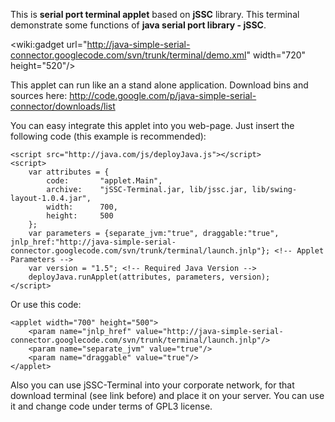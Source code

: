 This is **serial port terminal applet** based on **jSSC** library. This terminal demonstrate some functions of **java serial port library - jSSC**.

&lt;wiki:gadget url="http://java-simple-serial-connector.googlecode.com/svn/trunk/terminal/demo.xml"  width="720" height="520"/&gt;

This applet can run like an a stand alone application. Download bins and sources here: http://code.google.com/p/java-simple-serial-connector/downloads/list

You can easy integrate this applet into you web-page. Just insert the following code (this example is recommended):
```
<script src="http://java.com/js/deployJava.js"></script>
<script>
    var attributes = {
        code:       "applet.Main",
        archive:    "jSSC-Terminal.jar, lib/jssc.jar, lib/swing-layout-1.0.4.jar",
        width:      700,
        height:     500
    };
    var parameters = {separate_jvm:"true", draggable:"true", jnlp_href:"http://java-simple-serial-connector.googlecode.com/svn/trunk/terminal/launch.jnlp"}; <!-- Applet Parameters -->
    var version = "1.5"; <!-- Required Java Version -->
    deployJava.runApplet(attributes, parameters, version);
</script>
```

Or use this code:
```
<applet width="700" height="500">
    <param name="jnlp_href" value="http://java-simple-serial-connector.googlecode.com/svn/trunk/terminal/launch.jnlp"/>
    <param name="separate_jvm" value="true"/>
    <param name="draggable" value="true"/>
</applet>
```

Also you can use jSSC-Terminal into your corporate network, for that download terminal (see link before) and place it on your server. You can use it and change code under terms of GPL3 license.